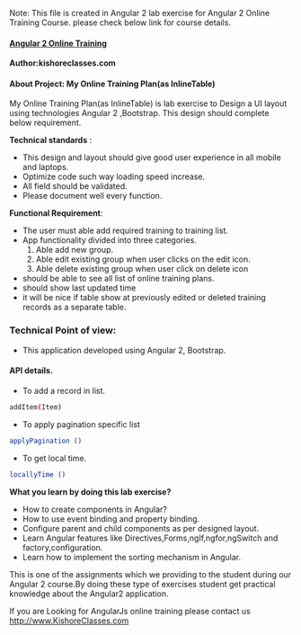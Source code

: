 Note: This file is created in Angular 2 lab exercise for Angular 2 Online Training Course.
please check below link for course details.

#### [Angular 2 Online Training](https://kishoreclasses.com/Angular-2-Online-Training-from-India.html)

__Author:kishoreclasses.com__

#### About Project: My Online Training Plan(as InlineTable)
My Online Training Plan(as InlineTable) is lab exercise to Design a UI layout using technologies Angular 2 ,Bootstrap.
This design should complete below requirement.

**Technical standards** :
- This design and layout should give good user experience in all mobile and laptops.
- Optimize code such way loading speed increase.
- All field should be validated.
- Please document well every function.

**Functional Requirement**:
- The user must able add required training to training list.
- App functionality divided into three categories.
  1. Able add new group.
  2. Able edit existing group when user clicks on the edit icon.
  3. Able delete existing group when user click on delete icon
- should be able to see all list of online training plans.
- should show last updated time
- it will be nice if table show at previously edited or deleted training records as a separate table.
 
### Technical Point of view:
- This application developed using Angular 2, Bootstrap.
#### API details.
- To add a record in list.
```sh
addItem(Item)
```
- To apply pagination specific list
```sh
applyPagination ()
```
- To get local time.
```sh
locallyTime ()
```


__What you learn by doing this lab exercise?__

-  How to create components in Angular?
-  How to use event binding and property binding.
-  Configure parent and child components as per designed layout.
-  Learn Angular features like Directives,Forms,ngIf,ngfor,ngSwitch and factory,configuration.
-  Learn how to implement the sorting mechanism in Angular.
 
This is one of the assignments which we providing to the student during our Angular 2 course.By doing these type of exercises student get practical knowledge about the Angular2 application.

If you are Looking for AngularJs online training  please contact us http://www.KishoreClasses.com
